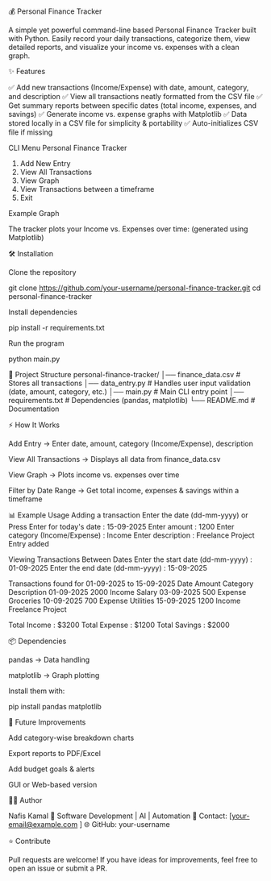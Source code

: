 💰 Personal Finance Tracker

A simple yet powerful command-line based Personal Finance Tracker built with Python.
Easily record your daily transactions, categorize them, view detailed reports, and visualize your income vs. expenses with a clean graph.

✨ Features

✅ Add new transactions (Income/Expense) with date, amount, category, and description
✅ View all transactions neatly formatted from the CSV file
✅ Get summary reports between specific dates (total income, expenses, and savings)
✅ Generate income vs. expense graphs with Matplotlib
✅ Data stored locally in a CSV file for simplicity & portability
✅ Auto-initializes CSV file if missing


CLI Menu
Personal Finance Tracker
1. Add New Entry
2. View All Transactions
3. View Graph
4. View Transactions between a timeframe
5. Exit

Example Graph

The tracker plots your Income vs. Expenses over time:
(generated using Matplotlib)

🛠️ Installation

Clone the repository

git clone https://github.com/your-username/personal-finance-tracker.git
cd personal-finance-tracker


Install dependencies

pip install -r requirements.txt


Run the program

python main.py

📂 Project Structure
personal-finance-tracker/
│── finance_data.csv       # Stores all transactions
│── data_entry.py          # Handles user input validation (date, amount, category, etc.)
│── main.py                # Main CLI entry point
│── requirements.txt       # Dependencies (pandas, matplotlib)
└── README.md              # Documentation

⚡ How It Works

Add Entry → Enter date, amount, category (Income/Expense), description

View All Transactions → Displays all data from finance_data.csv

View Graph → Plots income vs. expenses over time

Filter by Date Range → Get total income, expenses & savings within a timeframe

📊 Example Usage
Adding a transaction
Enter the date (dd-mm-yyyy) or Press Enter for today's date : 15-09-2025
Enter amount : 1200
Enter category (Income/Expense) : Income
Enter description : Freelance Project
Entry added

Viewing Transactions Between Dates
Enter the start date (dd-mm-yyyy) : 01-09-2025
Enter the end date (dd-mm-yyyy) : 15-09-2025

Transactions found for 01-09-2025 to 15-09-2025
      Date  Amount Category      Description
 01-09-2025    2000   Income    Salary
 03-09-2025     500  Expense   Groceries
 10-09-2025     700  Expense   Utilities
 15-09-2025    1200   Income   Freelance Project

Total Income : $3200
Total Expense : $1200
Total Savings : $2000

📦 Dependencies

pandas
 → Data handling

matplotlib
 → Graph plotting

Install them with:

pip install pandas matplotlib

🚀 Future Improvements

Add category-wise breakdown charts

Export reports to PDF/Excel

Add budget goals & alerts

GUI or Web-based version

👨‍💻 Author

Nafis Kamal
💼 Software Development | AI | Automation
📧 Contact: [your-email@example.com
]
🌐 GitHub: your-username

⭐ Contribute

Pull requests are welcome! If you have ideas for improvements, feel free to open an issue or submit a PR.
